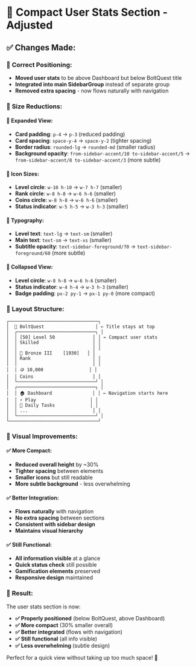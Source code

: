 # 🎯 Compact User Stats Section - Adjusted

## ✅ **Changes Made:**

### 📍 **Correct Positioning:**
- **Moved user stats** to be above Dashboard but below BoltQuest title
- **Integrated into main SidebarGroup** instead of separate group
- **Removed extra spacing** - now flows naturally with navigation

### 🎨 **Size Reductions:**

#### **📱 Expanded View:**
- **Card padding**: `p-4` → `p-3` (reduced padding)
- **Card spacing**: `space-y-4` → `space-y-2` (tighter spacing)
- **Border radius**: `rounded-lg` → `rounded-md` (smaller radius)
- **Background opacity**: `from-sidebar-accent/10 to-sidebar-accent/5` → `from-sidebar-accent/8 to-sidebar-accent/3` (more subtle)

#### **🎯 Icon Sizes:**
- **Level circle**: `w-10 h-10` → `w-7 h-7` (smaller)
- **Rank circle**: `w-8 h-8` → `w-6 h-6` (smaller)
- **Coins circle**: `w-8 h-8` → `w-6 h-6` (smaller)
- **Status indicator**: `w-5 h-5` → `w-3 h-3` (smaller)

#### **📝 Typography:**
- **Level text**: `text-lg` → `text-sm` (smaller)
- **Main text**: `text-sm` → `text-xs` (smaller)
- **Subtitle opacity**: `text-sidebar-foreground/70` → `text-sidebar-foreground/60` (more subtle)

#### **📱 Collapsed View:**
- **Level circle**: `w-8 h-8` → `w-6 h-6` (smaller)
- **Status indicator**: `w-4 h-4` → `w-3 h-3` (smaller)
- **Badge padding**: `px-2 py-1` → `px-1 py-0` (more compact)

### 🎯 **Layout Structure:**

```
┌─────────────────────────────────┐
│  🎯 BoltQuest                   │ ← Title stays at top
│  ┌─────────────────────────────┐ │
│  │ [50] Level 50              │ │ ← Compact user stats
│  │ Skilled                    │ │
│  │                            │ │
│  │ 🎯 Bronze III    [1930]   │ │
│  │ Rank                       │ │
│  │                            │ │
│  │ 🪙 10,000                 │ │
│  │ Coins                      │ │
│  └─────────────────────────────┘ │
│  ┌─────────────────────────────┐ │
│  │ 🏠 Dashboard               │ │ ← Navigation starts here
│  │ ⚡ Play                    │ │
│  │ 📅 Daily Tasks             │ │
│  │ ...                        │ │
│  └─────────────────────────────┘ │
└─────────────────────────────────┘
```

### 🎨 **Visual Improvements:**

#### **✅ More Compact:**
- **Reduced overall height** by ~30%
- **Tighter spacing** between elements
- **Smaller icons** but still readable
- **More subtle background** - less overwhelming

#### **✅ Better Integration:**
- **Flows naturally** with navigation
- **No extra spacing** between sections
- **Consistent with sidebar design**
- **Maintains visual hierarchy**

#### **✅ Still Functional:**
- **All information visible** at a glance
- **Quick status check** still possible
- **Gamification elements** preserved
- **Responsive design** maintained

### 🚀 **Result:**

The user stats section is now:
- **✅ Properly positioned** (below BoltQuest, above Dashboard)
- **✅ More compact** (30% smaller overall)
- **✅ Better integrated** (flows with navigation)
- **✅ Still functional** (all info visible)
- **✅ Less overwhelming** (subtle design)

Perfect for a quick view without taking up too much space! 🎉
